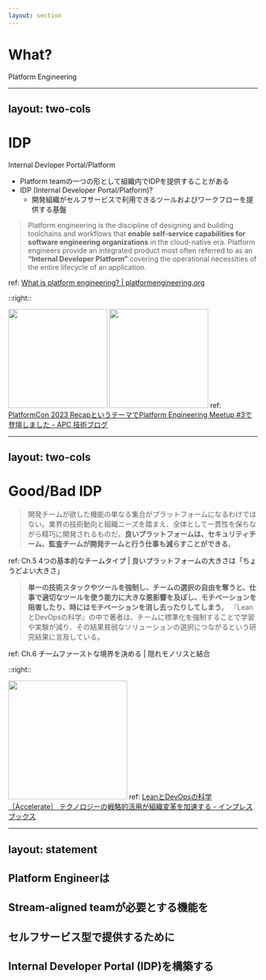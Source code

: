 ```yaml
---
layout: section
---
```


# What?
Platform Engineering

---
layout: two-cols
---

# IDP
Internal Devloper Portal/Platform

* <span class="text-green-400">Platform team</span>の一つの形として組織内でIDPを提供することがある
* IDP (Internal Developer Portal/Platform)?
  * 開発組織がセルフサービスで利用できるツールおよびワークフローを提供する基盤

> Platform engineering is the discipline of designing and building toolchains and workflows that **enable self-service capabilities for software engineering organizations** in the cloud-native era. Platform engineers provide an integrated product most often referred to as an **“Internal Developer Platform”** covering the operational necessities of the entire lifecycle of an application.

<span class="text-xs">ref: [What is platform engineering? | platformengineering.org](https://platformengineering.org/blog/what-is-platform-engineering)</span>

::right::

<div class="mt-10 ml-5">
  <div class="text-xs">
   <img src="/3-what-idp1.png" class="mb-1" style="height:200px"/>
   <img src="/3-what-idp2.png" class="mb-1" style="height:200px"/>
   <span>ref: <a href="https://techblog.ap-com.co. jp/entry/2023/07/01/093000">PlatformCon 2023 RecapというテーマでPlatform Engineering Meetup #3で登壇しました - APC 技術ブログ</a></span>
  </div>
</div>



---
layout: two-cols
---

# Good/Bad IDP

> 開発チームが欲した機能の単なる集合がプラットフォームになるわけではない。業界の技術動向と組織ニーズを踏まえ、全体として一貫性を保ちながら精巧に開発されるものだ。**良いプラットフォームは、セキュリティチーム、監査チームが開発チームと行う仕事も減らすことができる**。

<p class="text-xs">ref: Ch.5 4つの基本的なチームタイプ | 良いプラットフォームの大きさは「ちょうどよい大きさ」</p>

> **単一の技術スタックやツールを強制し、チームの選択の自由を奪うと、仕事で適切なツールを使う能力に大きな悪影響を及ぼし、モチベーションを阻害したり、時にはモチベーションを消し去ったりしてしまう**。 『LeanとDevOpsの科学』の中で著者は、チームに標準化を強制することで学習や実験が減り、その結果貧弱なソリューションの選択につながるという研究結果に言及している。

<p class="text-xs">ref: Ch.6 チームファーストな境界を決める | 隠れモノリスと結合</p>

::right::

<div class="mt-10 ml-5">
  <div class="text-xs">
    <img src="/book-lean-devops.png" style="height:240px"/>
    <span>ref: <a href="https://book.impress.co.jp/books/1118101029">LeanとDevOpsの科学［Accelerate］ テクノロジーの戦略的活用が組織変革を加速する - インプレスブックス</a></span>
  </div>
</div>

---
layout: statement
---

## <span class="text-green-400">Platform Engineer</span>は
## Stream-aligned teamが必要とする機能を
## セルフサービス型で提供するために
## <span class="text-green-400">Internal Developer Portal (IDP)</span>を構築する